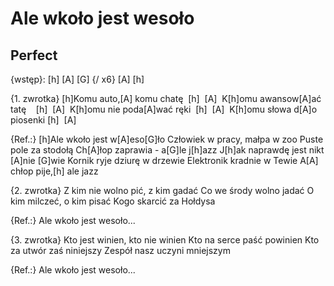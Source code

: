 # Ale wkoło jest wesoło
## Perfect


{wstęp}:
[h] [A] [G]
{/ x6}
[A] [h]

{1. zwrotka}
[h]Komu auto,[A] komu chatę  [h]  [A] 
K[h]omu awansow[A]ać tatę    [h]  [A] 
K[h]omu nie poda[A]wać ręki  [h]  [A] 
K[h]omu słowa d[A]o piosenki [h]  [A] 

{Ref.:} 
[h]Ale wkoło jest w[A]eso[G]ło
Człowiek w pracy, małpa w zoo
Puste pole za stodołą
Ch[A]łop zaprawia - a[G]le j[h]azz
J[h]ak naprawdę jest nikt [A]nie [G]wie
Kornik ryje dziurę w drzewie
Elektronik kradnie w Tewie
A[A] chłop pije,[h] ale jazz

{2. zwrotka}
Z kim nie wolno pić, z kim gadać
Co we środy wolno jadać
O kim milczeć, o kim pisać
Kogo skarcić za Hołdysa

{Ref.:}
Ale wkoło jest wesoło...

{3. zwrotka}
Kto jest winien, kto nie winien
Kto na serce paść powinien
Kto za utwór zaś niniejszy
Zespół nasz uczyni mniejszym

{Ref.:} Ale wkoło jest wesoło...


